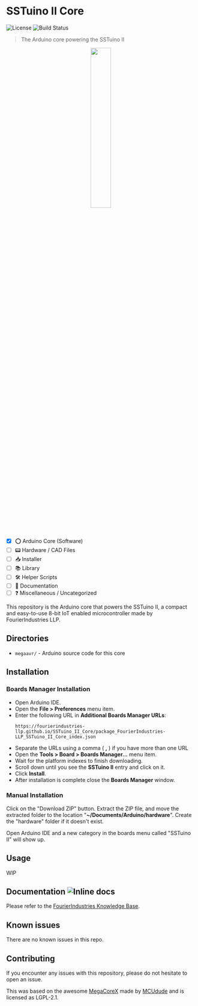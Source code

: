 # SSTuino II Core

![License](https://img.shields.io/github/license/FourierIndustries-LLP/SSTuino_II_Core) ![Build Status](https://travis-ci.org/dwyl/esta.svg?branch=master)

> The Arduino core powering the SSTuino II

<p align="center">
<img src="https://avatars.githubusercontent.com/u/82296175" width="33%" \>
</p>

- [x] ⭕️ Arduino Core (Software)
- [ ] 📟 Hardware / CAD Files
- [ ] 📥 Installer
- [ ] 📚 Library
- [ ] 🛠 Helper Scripts
- [ ] 📖 Documentation
- [ ] ❓ Miscellaneous / Uncategorized

This repository is the Arduino core that powers the SSTuino II, a compact and easy-to-use 8-bit IoT enabled microcontroller made by FourierIndustries LLP.

## Directories

* `megaavr/` - Arduino source code for this core

## Installation

### Boards Manager Installation

* Open Arduino IDE.
* Open the **File > Preferences** menu item.
* Enter the following URL in **Additional Boards Manager URLs**:
    ```
    https://fourierindustries-llp.github.io/SSTuino_II_Core/package_FourierIndustries-LLP_SSTuino_II_Core_index.json
    ```
* Separate the URLs using a comma ( **,** ) if you have more than one URL
* Open the **Tools > Board > Boards Manager...** menu item.
* Wait for the platform indexes to finish downloading.
* Scroll down until you see the **SSTuino II** entry and click on it.
* Click **Install**.
* After installation is complete close the **Boards Manager** window.

### Manual Installation

Click on the "Download ZIP" button. Extract the ZIP file, and move the extracted folder to the location "**~/Documents/Arduino/hardware**". Create the "hardware" folder if it doesn't exist.

Open Arduino IDE and a new category in the boards menu called "SSTuino II" will show up.

## Usage

WIP

## Documentation ![Inline docs](http://inch-ci.org/github/dwyl/hapi-auth-jwt2.svg?branch=master)

Please refer to the [FourierIndustries Knowledge Base](https://knowledge.fourier.industries).

## Known issues

There are no known issues in this repo. 

## Contributing

If you encounter any issues with this repository, please do not hesitate to open an issue. 

This was based on the awesome [MegaCoreX](https://github.com/MCUdude/MegaCoreX) made by [MCUdude](https://github.com/MCUdude) and is licensed as LGPL-2.1. 
